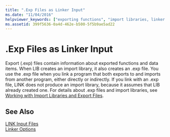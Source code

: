 ```yaml
---
title: ".Exp Files as Linker Input"
ms.date: "11/04/2016"
helpviewer_keywords: ["exporting functions", "import libraries, linker files", "linking [C++], exports", "exporting functions, information about exported functions", "exporting data, export (.exp) files", "functions [C++], exporting", ".exp files [C++]", "EXP files"]
ms.assetid: 399f5636-0a4d-462e-b500-5f5b9ae5ad22
---
```

# .Exp Files as Linker Input

Export (.exp) files contain information about exported functions and data items. When LIB creates an import library, it also creates an .exp file. You use the .exp file when you link a program that both exports to and imports from another program, either directly or indirectly. If you link with an .exp file, LINK does not produce an import library, because it assumes that LIB already created one. For details about .exp files and import libraries, see [Working with Import Libraries and Export Files](working-with-import-libraries-and-export-files.md).

## See Also

[LINK Input Files](link-input-files.md)<br/>
[Linker Options](linker-options.md)